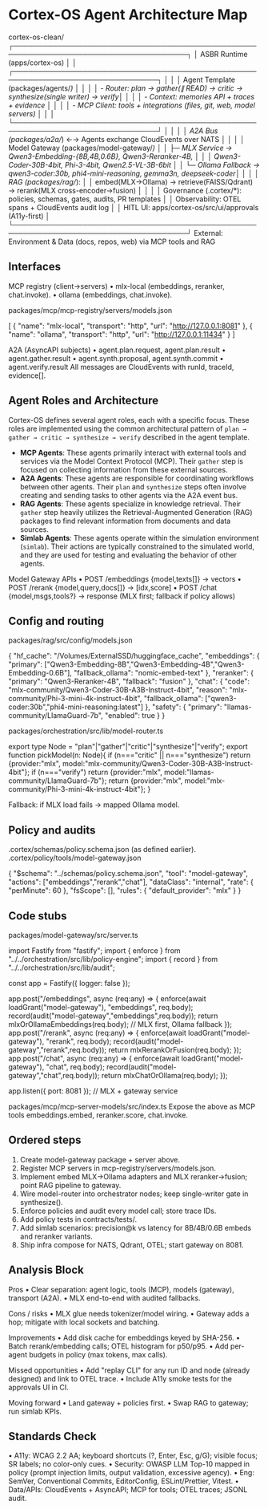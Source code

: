 # Cortex-OS Agent Architecture Map

cortex-os-clean/
┌─────────────────────────────────────────────────────────────────────────────────────┐
│ ASBR Runtime (apps/cortex-os) │
│ ┌───────────────────────────────────────────────────────────────────────────────┐ │
│ │ Agent Template (packages/agents/_) │ │
│ │ - Router: plan → gather(∥ READ) → critic → synthesize(single writer) → verify│ │
│ │ - Context: memories API + traces + evidence │ │
│ │ - MCP Client: tools + integrations (files, git, web, model servers) │ │
│ └───────────────────────────────────────────────────────────────────────────────┘ │
│ │
│ A2A Bus (packages/a2a/_) ←→ Agents exchange CloudEvents over NATS │
│ │
│ Model Gateway (packages/model-gateway/_) │
│ ├─ MLX Service → Qwen3-Embedding-{8B,4B,0.6B}, Qwen3-Reranker-4B, │
│ │ Qwen3-Coder-30B-4bit, Phi-3-4bit, Qwen2.5-VL-3B-6bit │
│ └─ Ollama Fallback → qwen3-coder:30b, phi4-mini-reasoning, gemma3n, deepseek-coder│
│ │
│ RAG (packages/rag/_): │
│ embed(MLX→Ollama) → retrieve(FAISS/Qdrant) → rerank(MLX cross-encoder→fusion) │
│ │
│ Governance (.cortex/\*): policies, schemas, gates, audits, PR templates │
│ Observability: OTEL spans + CloudEvents audit log │
│ HITL UI: apps/cortex-os/src/ui/approvals (A11y-first) │
└─────────────────────────────────────────────────────────────────────────────────────┘
External: Environment & Data (docs, repos, web) via MCP tools and RAG

## Interfaces

MCP registry (client→servers)
• mlx-local (embeddings, reranker, chat.invoke).
• ollama (embeddings, chat.invoke).

packages/mcp/mcp-registry/servers/models.json

[
{ "name": "mlx-local", "transport": "http", "url": "http://127.0.0.1:8081" },
{ "name": "ollama", "transport": "http", "url": "http://127.0.0.1:11434" }
]

A2A (AsyncAPI subjects)
• agent.plan.request, agent.plan.result
• agent.gather.result
• agent.synth.proposal, agent.synth.commit
• agent.verify.result
All messages are CloudEvents with runId, traceId, evidence[].

## Agent Roles and Architecture

Cortex-OS defines several agent roles, each with a specific focus. These roles are
implemented using the common architectural pattern of `plan → gather → critic →
synthesize → verify` described in the agent template.

- **MCP Agents**: These agents primarily interact with external tools and services
  via the Model Context Protocol (MCP). Their `gather` step is focused on collecting
  information from these external sources.
- **A2A Agents**: These agents are responsible for coordinating workflows between
  other agents. Their `plan` and `synthesize` steps often involve creating and
  sending tasks to other agents via the A2A event bus.
- **RAG Agents**: These agents specialize in knowledge retrieval. Their `gather`
  step heavily utilizes the Retrieval-Augmented Generation (RAG) packages to find
  relevant information from documents and data sources.
- **Simlab Agents**: These agents operate within the simulation environment
  (`simlab`). Their actions are typically constrained to the simulated world, and
  they are used for testing and evaluating the behavior of other agents.

Model Gateway APIs
• POST /embeddings {model,texts[]} → vectors
• POST /rerank {model,query,docs[]} → [idx,score]
• POST /chat {model,msgs,tools?} → response (MLX first; fallback if policy allows)

## Config and routing

packages/rag/src/config/models.json

{
"hf_cache": "/Volumes/ExternalSSD/huggingface_cache",
"embeddings": { "primary": ["Qwen3-Embedding-8B","Qwen3-Embedding-4B","Qwen3-Embedding-0.6B"],
"fallback_ollama": "nomic-embed-text" },
"reranker": { "primary": "Qwen3-Reranker-4B", "fallback": "fusion" },
"chat": { "code": "mlx-community/Qwen3-Coder-30B-A3B-Instruct-4bit",
"reason": "mlx-community/Phi-3-mini-4k-instruct-4bit",
"fallback_ollama": ["qwen3-coder:30b","phi4-mini-reasoning:latest"] },
"safety": { "primary": "llamas-community/LlamaGuard-7b", "enabled": true }
}

packages/orchestration/src/lib/model-router.ts

export type Node = "plan"|"gather"|"critic"|"synthesize"|"verify";
export function pickModel(n: Node){
if (n==="critic" || n==="synthesize") return {provider:"mlx", model:"mlx-community/Qwen3-Coder-30B-A3B-Instruct-4bit"};
if (n==="verify") return {provider:"mlx", model:"llamas-community/LlamaGuard-7b"};
return {provider:"mlx", model:"mlx-community/Phi-3-mini-4k-instruct-4bit"};
}

Fallback: if MLX load fails → mapped Ollama model.

## Policy and audits

.cortex/schemas/policy.schema.json (as defined earlier).
.cortex/policy/tools/model-gateway.json

{
"$schema": "../schemas/policy.schema.json",
"tool": "model-gateway",
"actions": ["embeddings","rerank","chat"],
"dataClass": "internal",
"rate": { "perMinute": 60 },
"fsScope": [],
"rules": {
"default_provider": "mlx"
}
}

## Code stubs

packages/model-gateway/src/server.ts

import Fastify from "fastify";
import { enforce } from "../../orchestration/src/lib/policy-engine";
import { record } from "../../orchestration/src/lib/audit";

const app = Fastify({ logger: false });

app.post("/embeddings", async (req:any) => {
enforce(await loadGrant("model-gateway"), "embeddings", req.body);
record(audit("model-gateway","embeddings",req.body));
return mlxOrOllamaEmbeddings(req.body); // MLX first, Ollama fallback
});
app.post("/rerank", async (req:any) => {
enforce(await loadGrant("model-gateway"), "rerank", req.body);
record(audit("model-gateway","rerank",req.body));
return mlxRerankOrFusion(req.body);
});
app.post("/chat", async (req:any) => {
enforce(await loadGrant("model-gateway"), "chat", req.body);
record(audit("model-gateway","chat",req.body));
return mlxChatOrOllama(req.body);
});

app.listen({ port: 8081 }); // MLX + gateway service

packages/mcp/mcp-server-models/src/index.ts
Expose the above as MCP tools embeddings.embed, reranker.score, chat.invoke.

## Ordered steps

1. Create model-gateway package + server above.
2. Register MCP servers in mcp-registry/servers/models.json.
3. Implement embed MLX→Ollama adapters and MLX reranker→fusion; point RAG pipeline to gateway.
4. Wire model-router into orchestrator nodes; keep single-writer gate in synthesize().
5. Enforce policies and audit every model call; store trace IDs.
6. Add policy tests in contracts/tests/.
7. Add simlab scenarios: precision@k vs latency for 8B/4B/0.6B embeds and reranker variants.
8. Ship infra compose for NATS, Qdrant, OTEL; start gateway on 8081.

## Analysis Block

Pros
• Clear separation: agent logic, tools (MCP), models (gateway), transport (A2A).
• MLX end-to-end with audited fallbacks.

Cons / risks
• MLX glue needs tokenizer/model wiring.
• Gateway adds a hop; mitigate with local sockets and batching.

Improvements
• Add disk cache for embeddings keyed by SHA-256.
• Batch rerank/embedding calls; OTEL histogram for p50/p95.
• Add per-agent budgets in policy (max tokens, max calls).

Missed opportunities
• Add "replay CLI" for any run ID and node (already designed) and link to OTEL trace.
• Include A11y smoke tests for the approvals UI in CI.

Moving forward
• Land gateway + policies first.
• Swap RAG to gateway; run simlab KPIs.

## Standards Check

• A11y: WCAG 2.2 AA; keyboard shortcuts (?, Enter, Esc, g/G); visible focus; SR labels; no color-only cues.
• Security: OWASP LLM Top-10 mapped in policy (prompt injection limits, output validation, excessive agency).
• Eng: SemVer, Conventional Commits, EditorConfig, ESLint/Prettier, Vitest.
• Data/APIs: CloudEvents + AsyncAPI; MCP for tools; OTEL traces; JSONL audit.
